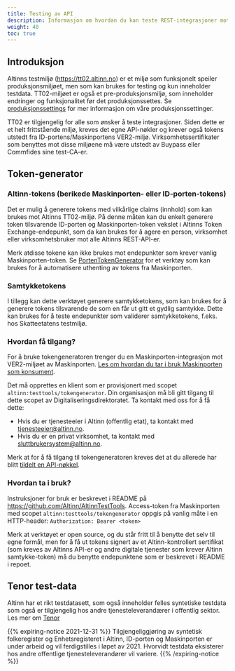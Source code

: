 ```yaml
---
title: Testing av API
description: Informasjon om hvordan du kan teste REST-integrasjoner mot Altinn
weight: 40
toc: true
---
```


## Introduksjon

Altinns testmiljø (https://tt02.altinn.no) er et miljø som funksjonelt speiler produksjonsmiljøet, men som kan brukes for testing og kun inneholder testdata. TT02-miljøet er også et pre-produksjonsmiljø, som inneholder endringer og funksjonalitet før det produksjonssettes. Se [produksjonssettings](../../ny-funksjonalitet/prodsetting/) for mer informasjon om våre produksjonssettinger.

TT02 er tilgjengelig for alle som ønsker å teste integrasjoner. Siden dette er et helt frittstående miljø, kreves det egne API-nøkler og krever også tokens utstedt fra ID-portens/Maskinportens VER2-miljø. Virksomhetssertifikater som benyttes mot disse miljøene må være utstedt av Buypass eller Commfides sine test-CA-er.

## Token-generator

### Altinn-tokens (berikede Maskinporten- eller ID-porten-tokens)

Det er mulig å generere tokens med vilkårlige claims (innhold) som kan brukes mot Altinns TT02-miljø. På denne måten kan du enkelt generere token tilsvarende ID-porten og Maskinporten-token vekslet i Altinns Token Exchange-endepunkt, som da kan brukes for å agere en person, virksomhet eller virksomhetsbruker mot alle Altinns REST-API-er. 

Merk atdisse tokene kan ikke brukes mot endepunkter som krever vanlig Maskinporten-token. Se [PortenTokenGenerator](https://github.com/Altinn/MaskinportenTokenGenerator) for et verktøy som kan brukes for å automatisere uthenting av tokens fra Maskinporten.

### Samtykketokens

I tillegg kan dette verktøyet generere samtykketokens, som kan brukes for å generere tokens tilsvarende de som en får ut gitt et gydlig samtykke. Dette kan brukes for å teste endepunkter som validerer samtykketokens, f.eks. hos Skatteetatens testmiljø.

### Hvordan få tilgang?

For å bruke tokengeneratoren trenger du en Maskinporten-integrasjon mot VER2-miljøet av Maskinporten. [Les om hvordan du tar i bruk Maskinporten som konsument](https://samarbeid.digdir.no/maskinporten/konsument/119).

Det må opprettes en klient som er provisjonert med scopet `altinn:testtools/tokengenerator`. Din organisasjon må bli gitt tilgang til dette scopet av Digitaliseringsdirektoratet. Ta kontakt med oss for å få dette:

* Hvis du er tjenesteeier i Altinn (offentlig etat), ta kontakt med tjenesteeier@altinn.no. 
* Hvis du er en privat virksomhet, ta kontakt med sluttbrukersystem@altinn.no. 

Merk at for å få tilgang til tokengeneratoren kreves det at du allerede har blitt [tildelt en API-nøkkel](../).

### Hvordan ta i bruk?

Instruksjoner for bruk er beskrevet i README på https://github.com/Altinn/AltinnTestTools. Access-token fra Maskinporten med scopet `altinn:testtools/tokengenerator` oppgis på vanlig måte i en HTTP-header: `Authorization: Bearer <token>`

Merk at verktøyet er open source, og du står fritt til å benytte det selv til egne formål, men for å få ut tokens signert av et Altinn-kontrollert sertifikat (som kreves av Altinns API-er og andre digitale tjenester som krever Altinn samtykke-token) må du benytte endepunktene som er beskrevet i README i repoet.

## Tenor test-data

Altinn har et rikt testdatasett, som også inneholder felles syntetiske testdata som også er tilgjengelig hos andre tjenesteleverandærer i offentlig sektor. Les mer om [Tenor](https://www.digdir.no/digitale-felleslosninger/tenor-testdatasok/1284)

{{% expiring-notice 2021-12-31 %}}
Tilgjengeliggjøring av syntetisk folkeregister og Enhetsregisteret i Altinn, ID-porten og Maskinporten er under arbeid og vil ferdigstilles i løpet av 2021. Hvorvidt testdata eksisterer hos andre offentlige tjenesteleverandører vil variere.
{{% /expiring-notice %}}